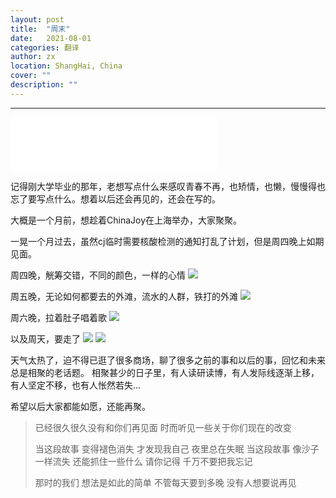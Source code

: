 ```yaml
---
layout: post
title:  "周末"
date:   2021-08-01
categories: 翻译 
author: zx
location: ShangHai, China
cover: ""
description: ""
---
```

---

<iframe frameborder="no" border="0" marginwidth="0" marginheight="0" width=330 height=86 src="//music.163.com/outchain/player?type=2&id=5230500&auto=1&height=66"></iframe>

记得刚大学毕业的那年，老想写点什么来感叹青春不再，也矫情，也懒，慢慢得也忘了要写点什么。想着以后还会再见的，还会在写的。

大概是一个月前，想趁着ChinaJoy在上海举办，大家聚聚。

一晃一个月过去，虽然cj临时需要核酸检测的通知打乱了计划，但是周四晚上如期见面。

周四晚，觥筹交错，不同的颜色，一样的心情
![](https://zxblog.oss-cn-hangzhou.aliyuncs.com/20210731/2.jpg)

周五晚，无论如何都要去的外滩，流水的人群，铁打的外滩
![](https://zxblog.oss-cn-hangzhou.aliyuncs.com/20210731/17.jpg)

周六晚，拉着肚子唱着歌
![](https://zxblog.oss-cn-hangzhou.aliyuncs.com/20210731/18.jpg)

以及周天，要走了
![](https://zxblog.oss-cn-hangzhou.aliyuncs.com/20210731/7.jpg)
![](https://zxblog.oss-cn-hangzhou.aliyuncs.com/20210731/16.jpg)

天气太热了，迫不得已逛了很多商场，聊了很多之前的事和以后的事，回忆和未来总是相聚的老话题。
相聚甚少的日子里，有人读研读博，有人发际线逐渐上移，有人坚定不移，也有人怅然若失...

希望以后大家都能如愿，还能再聚。

> 已经很久很久没有和你们再见面
> 时而听见一些关于你们现在的改变
> 
> 当这段故事 变得褪色消失
> 才发现我自己 夜里总在失眠
> 当这段故事 像沙子一样流失
> 还能抓住一些什么
> 请你记得 千万不要把我忘记
> 
> 那时的我们
> 想法是如此的简单
> 不管每天要到多晚
> 没有人想要说再见
